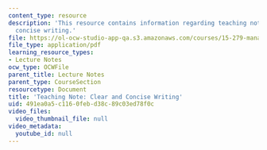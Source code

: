 ```yaml
---
content_type: resource
description: 'This resource contains information regarding teaching note: clear and
  concise writing.'
file: https://ol-ocw-studio-app-qa.s3.amazonaws.com/courses/15-279-management-communication-for-undergraduates-fall-2012/491ea0a5c1160febd38c89c03ed78f0c_MIT15_279F12_clrCncsWrtng.pdf
file_type: application/pdf
learning_resource_types:
- Lecture Notes
ocw_type: OCWFile
parent_title: Lecture Notes
parent_type: CourseSection
resourcetype: Document
title: 'Teaching Note: Clear and Concise Writing'
uid: 491ea0a5-c116-0feb-d38c-89c03ed78f0c
video_files:
  video_thumbnail_file: null
video_metadata:
  youtube_id: null
---
```

